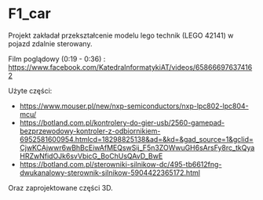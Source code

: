 # F1_car

Projekt zakładał przekształcenie modelu lego technik (LEGO 42141) w pojazd zdalnie sterowany.

Film poglądowy (0:19 - 0:36) : https://www.facebook.com/KatedraInformatykiAT/videos/658666976374162

Użyte części:
* https://www.mouser.pl/new/nxp-semiconductors/nxp-lpc802-lpc804-mcu/
* https://botland.com.pl/kontrolery-do-gier-usb/2560-gamepad-bezprzewodowy-kontroler-z-odbiornikiem-6952581600954.htmlcd=18298825138&ad=&kd=&gad_source=1&gclid=CjwKCAjwwr6wBhBcEiwAfMEQswSij_F5n3ZOWwuGH6sArsFy8rc_tkQyaHRZwNfidOJk6svVbicG_BoChUsQAvD_BwE
* https://botland.com.pl/sterowniki-silnikow-dc/495-tb6612fng-dwukanalowy-sterownik-silnikow-5904422365172.html

Oraz zaprojektowane części 3D.
